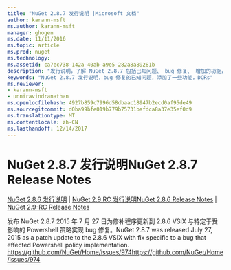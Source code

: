 ```yaml
---
title: "NuGet 2.8.7 发行说明 |Microsoft 文档"
author: karann-msft
ms.author: karann-msft
manager: ghogen
ms.date: 11/11/2016
ms.topic: article
ms.prod: nuget
ms.technology: 
ms.assetid: ca7ec738-142a-40ab-a9e5-282a8a89281b
description: "发行说明，了解 NuGet 2.8.7 包括已知问题、 bug 修复、 增加的功能，以及 DCRs。"
keywords: "NuGet 2.8.7 发行说明，bug 修复的已知问题，添加了一些功能，DCRs"
ms.reviewer:
- karann-msft
- unniravindranathan
ms.openlocfilehash: 4927b859c7996d58dbaac18947b2ecd0af95de49
ms.sourcegitcommit: d0ba99bfe019b779b75731bafdca8a37e35ef0d9
ms.translationtype: MT
ms.contentlocale: zh-CN
ms.lasthandoff: 12/14/2017
---
```

# <a name="nuget-287-release-notes"></a><span data-ttu-id="460f5-104">NuGet 2.8.7 发行说明</span><span class="sxs-lookup"><span data-stu-id="460f5-104">NuGet 2.8.7 Release Notes</span></span>

<span data-ttu-id="460f5-105">[NuGet 2.8.6 发行说明](../release-notes/nuget-2.8.6.md) | [NuGet 2.9 RC 发行说明](../release-notes/nuget-2.9-RC.md)</span><span class="sxs-lookup"><span data-stu-id="460f5-105">[NuGet 2.8.6 Release Notes](../release-notes/nuget-2.8.6.md) | [NuGet 2.9-RC Release Notes](../release-notes/nuget-2.9-RC.md)</span></span>

<span data-ttu-id="460f5-106">发布 NuGet 2.8.7 2015 年 7 月 27 日为修补程序更新到 2.8.6 VSIX 与特定于受影响的 Powershell 策略实现 bug 修复。</span><span class="sxs-lookup"><span data-stu-id="460f5-106">NuGet 2.8.7 was released July 27, 2015 as a patch update to the 2.8.6 VSIX with fix specific to a bug that effected Powershell policy implementation.</span></span>
[<span data-ttu-id="460f5-107">https://github.com/NuGet/Home/issues/974</span><span class="sxs-lookup"><span data-stu-id="460f5-107">https://github.com/NuGet/Home/issues/974</span></span>](https://github.com/NuGet/Home/issues/974)